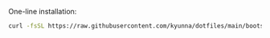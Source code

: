 One-line installation:

```bash
curl -fsSL https://raw.githubusercontent.com/kyunna/dotfiles/main/bootstrap.sh -o bootstrap.sh && chmod +x bootstrap.sh && ./bootstrap.sh
```

